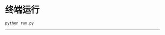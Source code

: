 # 终端运行

```shell
python run.py
```
*****************************************************************************************************************************************************************************************************************************************************************************************************************************************************************************************************************************************************************************************************************************************************************************************************************************************************************************************************************************************************************************************************************************************************************************************************************************************************************************************************************************************************************************************************************************************************************************************************************************************************************************************************